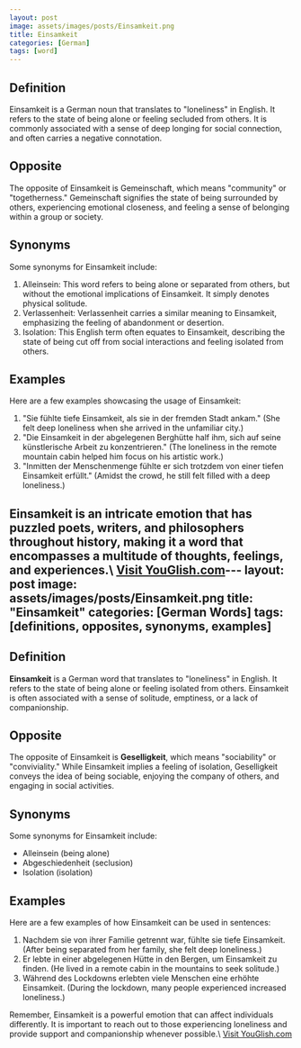 ```yaml
---
layout: post
image: assets/images/posts/Einsamkeit.png
title: Einsamkeit
categories: [German]
tags: [word]
---
```


## Definition
Einsamkeit is a German noun that translates to "loneliness" in English. It refers to the state of being alone or feeling secluded from others. It is commonly associated with a sense of deep longing for social connection, and often carries a negative connotation.

## Opposite
The opposite of Einsamkeit is Gemeinschaft, which means "community" or "togetherness." Gemeinschaft signifies the state of being surrounded by others, experiencing emotional closeness, and feeling a sense of belonging within a group or society.

## Synonyms
Some synonyms for Einsamkeit include:

1. Alleinsein: This word refers to being alone or separated from others, but without the emotional implications of Einsamkeit. It simply denotes physical solitude.
2. Verlassenheit: Verlassenheit carries a similar meaning to Einsamkeit, emphasizing the feeling of abandonment or desertion.
3. Isolation: This English term often equates to Einsamkeit, describing the state of being cut off from social interactions and feeling isolated from others.

## Examples
Here are a few examples showcasing the usage of Einsamkeit:

1. "Sie fühlte tiefe Einsamkeit, als sie in der fremden Stadt ankam." (She felt deep loneliness when she arrived in the unfamiliar city.)
2. "Die Einsamkeit in der abgelegenen Berghütte half ihm, sich auf seine künstlerische Arbeit zu konzentrieren." (The loneliness in the remote mountain cabin helped him focus on his artistic work.)
3. "Inmitten der Menschenmenge fühlte er sich trotzdem von einer tiefen Einsamkeit erfüllt." (Amidst the crowd, he still felt filled with a deep loneliness.)

Einsamkeit is an intricate emotion that has puzzled poets, writers, and philosophers throughout history, making it a word that encompasses a multitude of thoughts, feelings, and experiences.\ <a id="yg-widget-0" class="youglish-widget" data-query="Einsamkeit" data-lang="german" data-components="8412" data-auto-start="0" data-bkg-color="theme_light" data-title="How%20to%20pronounce%20Einsamkeit%20in%20German"  rel="nofollow" href="https://youglish.com">Visit YouGlish.com</a><script async src="https://youglish.com/public/emb/widget.js" charset="utf-8"></script>---
layout: post
image: assets/images/posts/Einsamkeit.png
title: "Einsamkeit"
categories: [German Words]
tags: [definitions, opposites, synonyms, examples]
---

## Definition
**Einsamkeit** is a German word that translates to "loneliness" in English. It refers to the state of being alone or feeling isolated from others. Einsamkeit is often associated with a sense of solitude, emptiness, or a lack of companionship.

## Opposite
The opposite of Einsamkeit is **Geselligkeit**, which means "sociability" or "conviviality." While Einsamkeit implies a feeling of isolation, Geselligkeit conveys the idea of being sociable, enjoying the company of others, and engaging in social activities.

## Synonyms
Some synonyms for Einsamkeit include:
- Alleinsein (being alone)
- Abgeschiedenheit (seclusion)
- Isolation (isolation)

## Examples
Here are a few examples of how Einsamkeit can be used in sentences:

1. Nachdem sie von ihrer Familie getrennt war, fühlte sie tiefe Einsamkeit. (After being separated from her family, she felt deep loneliness.)
2. Er lebte in einer abgelegenen Hütte in den Bergen, um Einsamkeit zu finden. (He lived in a remote cabin in the mountains to seek solitude.)
3. Während des Lockdowns erlebten viele Menschen eine erhöhte Einsamkeit. (During the lockdown, many people experienced increased loneliness.)

Remember, Einsamkeit is a powerful emotion that can affect individuals differently. It is important to reach out to those experiencing loneliness and provide support and companionship whenever possible.\ <a id="yg-widget-0" class="youglish-widget" data-query="Einsamkeit" data-lang="german" data-components="8412" data-auto-start="0" data-bkg-color="theme_light" data-title="How%20to%20pronounce%20Einsamkeit%20in%20German"  rel="nofollow" href="https://youglish.com">Visit YouGlish.com</a><script async src="https://youglish.com/public/emb/widget.js" charset="utf-8"></script>